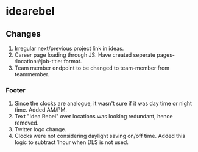 # idearebel

## Changes
1. Irregular next/previous project link in ideas.
2. Career page loading through JS. Have created seperate pages- :location:/:job-title: format.
3. Team member endpoint to be changed to team-member from teammember.


### Footer
1. Since the clocks are analogue, it wasn't sure if it was day time or night time. Added AM/PM.
2. Text "Idea Rebel" over locations was looking redundant, hence removed.
3. Twitter logo change.
4. Clocks were not considering daylight saving on/off time. Added this logic to subtract 1hour when DLS is not used.
